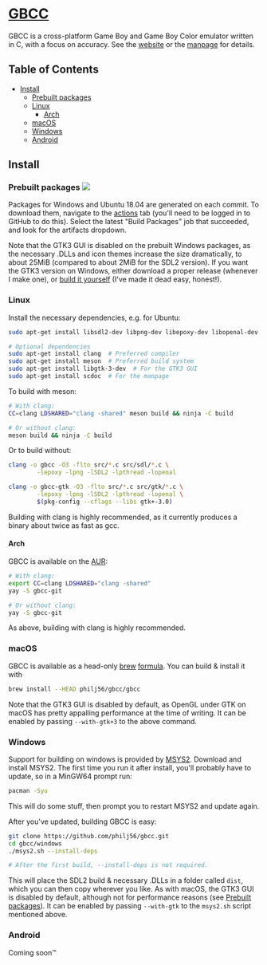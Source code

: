 # [GBCC](https://philj56.github.io/gbcc/)
GBCC is a cross-platform Game Boy and Game Boy Color emulator written in C,
with a focus on accuracy. See the [website](https://philj56.github.io/gbcc/)
or the [manpage](https://philj56.github.io/gbcc/manpage.html) for details.

## Table of Contents
* [Install](#install)
  * [Prebuilt packages](#prebuilt-packages-)
  * [Linux](#linux)
    * [Arch](#arch)
  * [macOS](#macos)
  * [Windows](#windows)
  * [Android](#android)

## Install
### Prebuilt packages ![](https://github.com/philj56/gbcc/workflows/Build%20packages/badge.svg)
Packages for Windows and Ubuntu 18.04 are generated on each commit. To download
them, navigate to the [actions](https://github.com/philj56/gbcc/actions) tab
(you'll need to be logged in to GitHub to do this). Select the latest "Build
Packages" job that succeeded, and look for the artifacts dropdown.

Note that the GTK3 GUI is disabled on the prebuilt Windows packages, as the
necessary .DLLs and icon themes increase the size dramatically, to about 25MiB
(compared to about 2MiB for the SDL2 version). If you want the GTK3 version on
Windows, either download a proper release (whenever I make one), or [build it
yourself](#windows) (I've made it dead easy, honest!).

### Linux
Install the necessary dependencies, e.g. for Ubuntu:
```sh
sudo apt-get install libsdl2-dev libpng-dev libepoxy-dev libopenal-dev

# Optional dependencies
sudo apt-get install clang  # Preferred compiler
sudo apt-get install meson  # Preferred build system
sudo apt-get install libgtk-3-dev  # For the GTK3 GUI
sudo apt-get install scdoc  # For the manpage
```

To build with meson:
```sh
# With clang:
CC=clang LDSHARED="clang -shared" meson build && ninja -C build

# Or without clang:
meson build && ninja -C build
```

Or to build without:
```sh
clang -o gbcc -O3 -flto src/*.c src/sdl/*.c \
        -lepoxy -lpng -lSDL2 -lpthread -lopenal

clang -o gbcc-gtk -O3 -flto src/*.c src/gtk/*.c \
        -lepoxy -lpng -lSDL2 -lpthread -lopenal \
        $(pkg-config --cflags --libs gtk+-3.0)
```

Building with clang is highly recommended, as it currently produces a binary
about twice as fast as gcc.

#### Arch
GBCC is available on the [AUR](https://aur.archlinux.org/packages/gbcc-git/):
```sh
# With clang:
export CC=clang LDSHARED="clang -shared"
yay -S gbcc-git

# Or without clang:
yay -S gbcc-git
```
As above, building with clang is highly recommended.

### macOS
GBCC is available as a head-only [brew](https://brew.sh/)
[formula](https://github.com/philj56/homebrew-gbcc).
You can build & install it with
```sh
brew install --HEAD philj56/gbcc/gbcc
```

Note that the GTK3 GUI is disabled by default, as OpenGL under GTK on macOS has
pretty appalling performance at the time of writing. It can be enabled by
passing `--with-gtk+3` to the above command.

### Windows
Support for building on windows is provided by [MSYS2](https://www.msys2.org/).
Download and install MSYS2. The first time you run it after install, you'll
probably have to update, so in a MinGW64 prompt run:
```sh
pacman -Syu
```
This will do some stuff, then prompt you to restart MSYS2 and update again.

After you've updated, building GBCC is easy:
```sh
git clone https://github.com/philj56/gbcc.git
cd gbcc/windows
./msys2.sh --install-deps

# After the first build, --install-deps is not required.
```

This will place the SDL2 build & necessary .DLLs in a folder called `dist`,
which you can then copy wherever you like. As with macOS, the GTK3 GUI is
disabled by default, although not for performance reasons (see [Prebuilt
packages](#prebuilt-packages-)). It can be enabled by passing `--with-gtk` to
the `msys2.sh` script mentioned above.

### Android
Coming soon™

